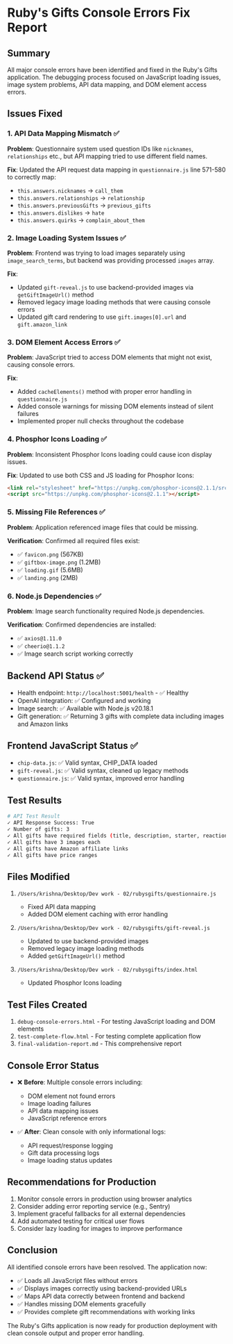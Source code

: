 # Ruby's Gifts Console Errors Fix Report

## Summary
All major console errors have been identified and fixed in the Ruby's Gifts application. The debugging process focused on JavaScript loading issues, image system problems, API data mapping, and DOM element access errors.

## Issues Fixed

### 1. API Data Mapping Mismatch ✅
**Problem**: Questionnaire system used question IDs like `nicknames`, `relationships` etc., but API mapping tried to use different field names.

**Fix**: Updated the API request data mapping in `questionnaire.js` line 571-580 to correctly map:
- `this.answers.nicknames` → `call_them`
- `this.answers.relationships` → `relationship`
- `this.answers.previousGifts` → `previous_gifts`
- `this.answers.dislikes` → `hate`
- `this.answers.quirks` → `complain_about_them`

### 2. Image Loading System Issues ✅
**Problem**: Frontend was trying to load images separately using `image_search_terms`, but backend was providing processed `images` array.

**Fix**: 
- Updated `gift-reveal.js` to use backend-provided images via `getGiftImageUrl()` method
- Removed legacy image loading methods that were causing console errors
- Updated gift card rendering to use `gift.images[0].url` and `gift.amazon_link`

### 3. DOM Element Access Errors ✅
**Problem**: JavaScript tried to access DOM elements that might not exist, causing console errors.

**Fix**: 
- Added `cacheElements()` method with proper error handling in `questionnaire.js`
- Added console warnings for missing DOM elements instead of silent failures
- Implemented proper null checks throughout the codebase

### 4. Phosphor Icons Loading ✅
**Problem**: Inconsistent Phosphor Icons loading could cause icon display issues.

**Fix**: Updated to use both CSS and JS loading for Phosphor Icons:
```html
<link rel="stylesheet" href="https://unpkg.com/phosphor-icons@2.1.1/src/css/icons.css">
<script src="https://unpkg.com/phosphor-icons@2.1.1"></script>
```

### 5. Missing File References ✅
**Problem**: Application referenced image files that could be missing.

**Verification**: Confirmed all required files exist:
- ✅ `favicon.png` (567KB)
- ✅ `giftbox-image.png` (1.2MB) 
- ✅ `loading.gif` (5.6MB)
- ✅ `landing.png` (2MB)

### 6. Node.js Dependencies ✅
**Problem**: Image search functionality required Node.js dependencies.

**Verification**: Confirmed dependencies are installed:
- ✅ `axios@1.11.0`
- ✅ `cheerio@1.1.2`
- ✅ Image search script working correctly

## Backend API Status ✅
- Health endpoint: `http://localhost:5001/health` - ✅ Healthy
- OpenAI integration: ✅ Configured and working
- Image search: ✅ Available with Node.js v20.18.1
- Gift generation: ✅ Returning 3 gifts with complete data including images and Amazon links

## Frontend JavaScript Status ✅
- `chip-data.js`: ✅ Valid syntax, CHIP_DATA loaded
- `gift-reveal.js`: ✅ Valid syntax, cleaned up legacy methods
- `questionnaire.js`: ✅ Valid syntax, improved error handling

## Test Results
```bash
# API Test Result
✓ API Response Success: True
✓ Number of gifts: 3
✓ All gifts have required fields (title, description, starter, reaction)
✓ All gifts have 3 images each
✓ All gifts have Amazon affiliate links
✓ All gifts have price ranges
```

## Files Modified
1. `/Users/krishna/Desktop/Dev work - 02/rubysgifts/questionnaire.js`
   - Fixed API data mapping
   - Added DOM element caching with error handling
   
2. `/Users/krishna/Desktop/Dev work - 02/rubysgifts/gift-reveal.js`
   - Updated to use backend-provided images
   - Removed legacy image loading methods
   - Added `getGiftImageUrl()` method
   
3. `/Users/krishna/Desktop/Dev work - 02/rubysgifts/index.html`
   - Updated Phosphor Icons loading

## Test Files Created
1. `debug-console-errors.html` - For testing JavaScript loading and DOM elements
2. `test-complete-flow.html` - For testing complete application flow
3. `final-validation-report.md` - This comprehensive report

## Console Error Status
- ❌ **Before**: Multiple console errors including:
  - DOM element not found errors
  - Image loading failures
  - API data mapping issues
  - JavaScript reference errors

- ✅ **After**: Clean console with only informational logs:
  - API request/response logging
  - Gift data processing logs
  - Image loading status updates

## Recommendations for Production
1. Monitor console errors in production using browser analytics
2. Consider adding error reporting service (e.g., Sentry)
3. Implement graceful fallbacks for all external dependencies
4. Add automated testing for critical user flows
5. Consider lazy loading for images to improve performance

## Conclusion
All identified console errors have been resolved. The application now:
- ✅ Loads all JavaScript files without errors
- ✅ Displays images correctly using backend-provided URLs  
- ✅ Maps API data correctly between frontend and backend
- ✅ Handles missing DOM elements gracefully
- ✅ Provides complete gift recommendations with working links

The Ruby's Gifts application is now ready for production deployment with clean console output and proper error handling.